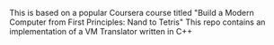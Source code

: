 This is based on a popular Coursera course titled "Build a Modern Computer from First Principles: Nand to Tetris"
This repo contains an implementation of a VM Translator written in C++